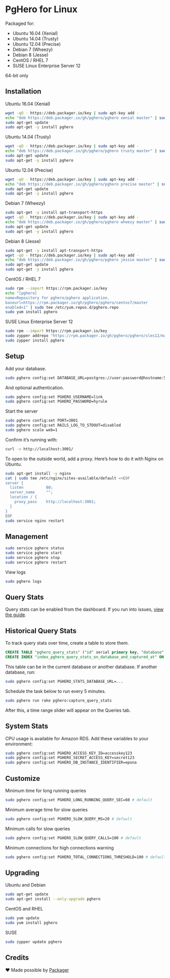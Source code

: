 # PgHero for Linux

Packaged for:

- Ubuntu 16.04 (Xenial)
- Ubuntu 14.04 (Trusty)
- Ubuntu 12.04 (Precise)
- Debian 7 (Wheezy)
- Debian 8 (Jesse)
- CentOS / RHEL 7
- SUSE Linux Enterprise Server 12

64-bit only

## Installation

Ubuntu 16.04 (Xenial)

```sh
wget -qO - https://deb.packager.io/key | sudo apt-key add -
echo "deb https://deb.packager.io/gh/pghero/pghero xenial master" | sudo tee /etc/apt/sources.list.d/pghero.list
sudo apt-get update
sudo apt-get -y install pghero
```

Ubuntu 14.04 (Trusty)

```sh
wget -qO - https://deb.packager.io/key | sudo apt-key add -
echo "deb https://deb.packager.io/gh/pghero/pghero trusty master" | sudo tee /etc/apt/sources.list.d/pghero.list
sudo apt-get update
sudo apt-get -y install pghero
```

Ubuntu 12.04 (Precise)

```sh
wget -qO - https://deb.packager.io/key | sudo apt-key add -
echo "deb https://deb.packager.io/gh/pghero/pghero precise master" | sudo tee /etc/apt/sources.list.d/pghero.list
sudo apt-get update
sudo apt-get -y install pghero
```

Debian 7 (Wheezy)

```sh
sudo apt-get -y install apt-transport-https
wget -qO - https://deb.packager.io/key | sudo apt-key add -
echo "deb https://deb.packager.io/gh/pghero/pghero wheezy master" | sudo tee /etc/apt/sources.list.d/pghero.list
sudo apt-get update
sudo apt-get -y install pghero
```

Debian 8 (Jesse)

```sh
sudo apt-get -y install apt-transport-https
wget -qO - https://deb.packager.io/key | sudo apt-key add -
echo "deb https://deb.packager.io/gh/pghero/pghero jessie master" | sudo tee /etc/apt/sources.list.d/pghero.list
sudo apt-get update
sudo apt-get -y install pghero
```

CentOS / RHEL 7

```sh
sudo rpm --import https://rpm.packager.io/key
echo "[pghero]
name=Repository for pghero/pghero application.
baseurl=https://rpm.packager.io/gh/pghero/pghero/centos7/master
enabled=1" | sudo tee /etc/yum.repos.d/pghero.repo
sudo yum install pghero
```

SUSE Linux Enterprise Server 12

```sh
sudo rpm --import https://rpm.packager.io/key
sudo zypper addrepo "https://rpm.packager.io/gh/pghero/pghero/sles12/master" "pghero"
sudo zypper install pghero
```

## Setup

Add your database.

```sh
sudo pghero config:set DATABASE_URL=postgres://user:password@hostname:5432/dbname
```

And optional authentication.

```sh
sudo pghero config:set PGHERO_USERNAME=link
sudo pghero config:set PGHERO_PASSWORD=hyrule
```

Start the server

```sh
sudo pghero config:set PORT=3001
sudo pghero config:set RAILS_LOG_TO_STDOUT=disabled
sudo pghero scale web=1
```

Confirm it’s running with:

```sh
curl -v http://localhost:3001/
```

To open to the outside world, add a proxy. Here’s how to do it with Nginx on Ubuntu.

```sh
sudo apt-get install -y nginx
cat | sudo tee /etc/nginx/sites-available/default <<EOF
server {
  listen          80;
  server_name     "";
  location / {
    proxy_pass    http://localhost:3001;
  }
}
EOF
sudo service nginx restart
```

## Management

```sh
sudo service pghero status
sudo service pghero start
sudo service pghero stop
sudo service pghero restart
```

View logs

```sh
sudo pghero logs
```

## Query Stats

Query stats can be enabled from the dashboard. If you run into issues, [view the guide](Query-Stats.md).

## Historical Query Stats

To track query stats over time, create a table to store them.

```sql
CREATE TABLE "pghero_query_stats" ("id" serial primary key, "database" text, "query" text, "total_time" float, "calls" bigint, "captured_at" timestamp)
CREATE INDEX "index_pghero_query_stats_on_database_and_captured_at" ON "pghero_query_stats" ("database", "captured_at")
```

This table can be in the current database or another database. If another database, run:

```sh
sudo pghero config:set PGHERO_STATS_DATABASE_URL=...
```

Schedule the task below to run every 5 minutes.

```sh
sudo pghero run rake pghero:capture_query_stats
```

After this, a time range slider will appear on the Queries tab.

## System Stats

CPU usage is available for Amazon RDS.  Add these variables to your environment:

```sh
sudo pghero config:set PGHERO_ACCESS_KEY_ID=accesskey123
sudo pghero config:set PGHERO_SECRET_ACCESS_KEY=secret123
sudo pghero config:set PGHERO_DB_INSTANCE_IDENTIFIER=epona
```

## Customize

Minimum time for long running queries

```sh
sudo pghero config:set PGHERO_LONG_RUNNING_QUERY_SEC=60 # default
```

Minimum average time for slow queries

```sh
sudo pghero config:set PGHERO_SLOW_QUERY_MS=20 # default
```

Minimum calls for slow queries

```sh
sudo pghero config:set PGHERO_SLOW_QUERY_CALLS=100 # default
```

Minimum connections for high connections warning

```sh
sudo pghero config:set PGHERO_TOTAL_CONNECTIONS_THRESHOLD=100 # default
```

## Upgrading

Ubuntu and Debian

```sh
sudo apt-get update
sudo apt-get install --only-upgrade pghero
```

CentOS and RHEL

```sh
sudo yum update
sudo yum install pghero
```

SUSE

```sh
sudo zypper update pghero
```

## Credits

:heart: Made possible by [Packager](https://packager.io/)
